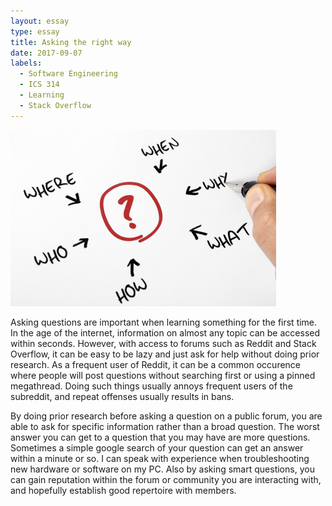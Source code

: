 ```yaml
---
layout: essay
type: essay
title: Asking the right way
date: 2017-09-07
labels:
  - Software Engineering
  - ICS 314
  - Learning
  - Stack Overflow 
---
```


<img class="ui medium right floated image" src="../images/question.jpg">

Asking questions are important when learning something for the first time. In the age of the internet, information on almost any topic can be accessed within seconds. However, with access to forums such as Reddit and Stack Overflow, it can be easy to be lazy and just ask for help without doing prior research. As a frequent user of Reddit, it can be a common occurence where people will post questions without searching first or using a pinned megathread. Doing such things usually annoys frequent users of the subreddit, and repeat offenses usually results in bans. 

By doing prior research before asking a question on a public forum, you are able to ask for specific information rather than a broad question. The worst answer you can get to a question that you may have are more questions. Sometimes a simple google search of your question can get an answer within a minute or so. I can speak with experience when troubleshooting new hardware or software on my PC. Also by asking smart questions, you can gain reputation within the forum or community you are interacting with, and hopefully establish good repertoire with members.
